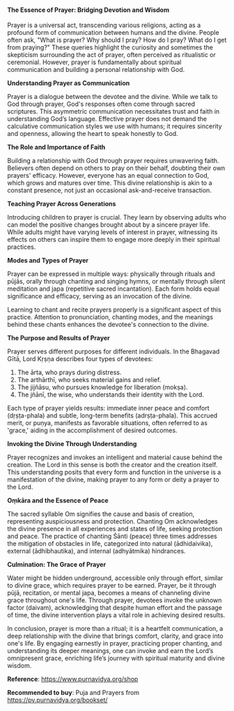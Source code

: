 #### The Essence of Prayer: Bridging Devotion and Wisdom

Prayer is a universal act, transcending various religions, acting as a profound form of communication between humans and the divine. People often ask, "What is prayer? Why should I pray? How do I pray? What do I get from praying?" These queries highlight the curiosity and sometimes the skepticism surrounding the act of prayer, often perceived as ritualistic or ceremonial. However, prayer is fundamentally about spiritual communication and building a personal relationship with God.

**Understanding Prayer as Communication**

Prayer is a dialogue between the devotee and the divine. While we talk to God through prayer, God's responses often come through sacred scriptures. This asymmetric communication necessitates trust and faith in understanding God’s language. Effective prayer does not demand the calculative communication styles we use with humans; it requires sincerity and openness, allowing the heart to speak honestly to God.

**The Role and Importance of Faith**

Building a relationship with God through prayer requires unwavering faith. Believers often depend on others to pray on their behalf, doubting their own prayers' efficacy. However, everyone has an equal connection to God, which grows and matures over time. This divine relationship is akin to a constant presence, not just an occasional ask-and-receive transaction.

**Teaching Prayer Across Generations**

Introducing children to prayer is crucial. They learn by observing adults who can model the positive changes brought about by a sincere prayer life. While adults might have varying levels of interest in prayer, witnessing its effects on others can inspire them to engage more deeply in their spiritual practices.

**Modes and Types of Prayer**

Prayer can be expressed in multiple ways: physically through rituals and pūjās, orally through chanting and singing hymns, or mentally through silent meditation and japa (repetitive sacred incantation). Each form holds equal significance and efficacy, serving as an invocation of the divine.

Learning to chant and recite prayers properly is a significant aspect of this practice. Attention to pronunciation, chanting modes, and the meanings behind these chants enhances the devotee's connection to the divine.

**The Purpose and Results of Prayer**

Prayer serves different purposes for different individuals. In the Bhagavad Gītā, Lord Kṛṣṇa describes four types of devotees: 
1. The ārta, who prays during distress.
2. The arthārthī, who seeks material gains and relief.
3. The jijñāsu, who pursues knowledge for liberation (mokṣa).
4. The jñānī, the wise, who understands their identity with the Lord.

Each type of prayer yields results: immediate inner peace and comfort (dṛṣṭa-phala) and subtle, long-term benefits (adrṣṭa-phala). This accrued merit, or puṇya, manifests as favorable situations, often referred to as 'grace,' aiding in the accomplishment of desired outcomes.

**Invoking the Divine Through Understanding**

Prayer recognizes and invokes an intelligent and material cause behind the creation. The Lord in this sense is both the creator and the creation itself. This understanding posits that every form and function in the universe is a manifestation of the divine, making prayer to any form or deity a prayer to the Lord.

**Oṃkāra and the Essence of Peace**

The sacred syllable Om signifies the cause and basis of creation, representing auspiciousness and protection. Chanting Om acknowledges the divine presence in all experiences and states of life, seeking protection and peace. The practice of chanting Śānti (peace) three times addresses the mitigation of obstacles in life, categorized into natural (ādhidaivika), external (ādhibhautika), and internal (adhyātmika) hindrances.

**Culmination: The Grace of Prayer**

Water might be hidden underground, accessible only through effort, similar to divine grace, which requires prayer to be earned. Prayer, be it through pūjā, recitation, or mental japa, becomes a means of channeling divine grace throughout one's life. Through prayer, devotees invoke the unknown factor (daivam), acknowledging that despite human effort and the passage of time, the divine intervention plays a vital role in achieving desired results.

In conclusion, prayer is more than a ritual; it is a heartfelt communication, a deep relationship with the divine that brings comfort, clarity, and grace into one's life. By engaging earnestly in prayer, practicing proper chanting, and understanding its deeper meanings, one can invoke and earn the Lord’s omnipresent grace, enriching life’s journey with spiritual maturity and divine wisdom.


**Reference**: https://www.purnavidya.org/shop

**Recommended to buy**: Puja and Prayers from https://pv.purnavidya.org/bookset/